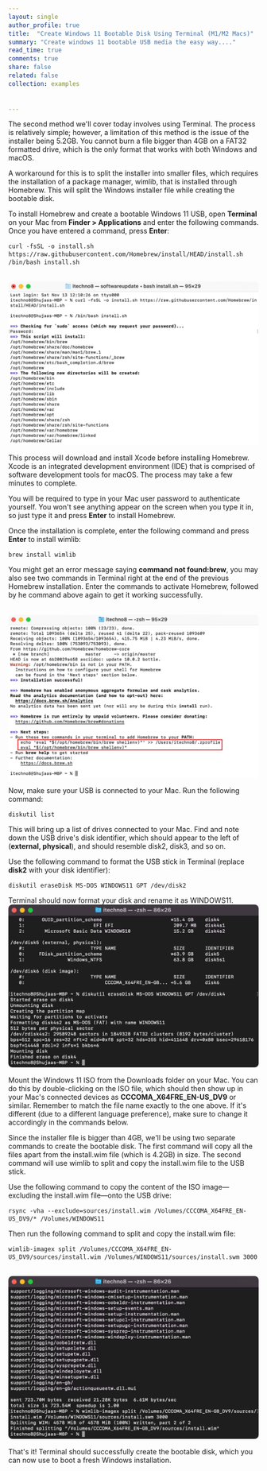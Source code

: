 ```yaml
---
layout: single
author_profile: true
title:  "Create Windows 11 Bootable Disk Using Terminal (M1/M2 Macs)"
summary: "Create windows 11 bootable USB media the easy way...."
read_time: true
comments: true
share: false
related: false
collection: examples


---
```


The second method we'll cover today involves using Terminal. The  process is relatively simple; however, a limitation of this method is  the issue of the installer being 5.2GB. You cannot burn a file bigger  than 4GB on a FAT32 formatted drive, which is the only format that works with both Windows and macOS.

A workaround for this is to split the installer into smaller files,  which requires the installation of a package manager, wimlib, that is  installed through Homebrew. This will split the Windows installer file  while creating the bootable disk.

To install Homebrew and create a bootable Windows 11 USB, open **Terminal** on your Mac from **Finder > Applications** and enter the following commands. Once you have entered a command, press **Enter**:

```
curl -fsSL -o install.sh https://raw.githubusercontent.com/Homebrew/install/HEAD/install.sh
/bin/bash install.sh
```

​       ![Install HomeBrew Using Terminal](../assets/images/Windows-10-Bootable-Disk-Mac-Install-Homebrew.png)  

 This process will download and install Xcode before installing  Homebrew. Xcode is an integrated development environment (IDE) that is  comprised of software development tools for macOS. The process may take a few minutes to complete.

You will be required to type in your Mac user password to  authenticate yourself. You won't see anything appear on the screen when  you type it in, so just type it and press **Enter** to install Homebrew.

Once the installation is complete, enter the following command and press **Enter** to install wimlib:

```
brew install wimlib
```

You might get an error message saying **command not found:brew**, you may also see two commands in Terminal right at the end of the  previous Homebrew installation. Enter the commands to activate Homebrew, followed by he command above again to get it working successfully.

​       ![Commands to Activate HomeBrew](../assets/images/Windows-10-Bootable-Disk-Mac-Homebrew-Extra-Commands.png)  



 Now, make sure your USB is connected to your Mac. Run the following command:

```
diskutil list
```

This will bring up a list of drives connected to your Mac. Find and  note down the USB drive's disk identifier, which should appear to the  left of (**external, physical**), and should resemble disk2, disk3, and so on.

<iframe id="google_ads_iframe_/39363775/MUO_InContent_728x90_Desktop_4" srcdoc="<body></body>" style="position: absolute; width: 0px; height: 0px; left: 0px; right: 0px; z-index: -1; border: 0px none;" width="0" height="0"></iframe>

Use the following command to format the USB stick in Terminal (replace **disk2** with your disk identifier):

```
diskutil eraseDisk MS-DOS WINDOWS11 GPT /dev/disk2
```

Terminal should now format your disk and rename it as WINDOWS11.       ![Format Disk using Terminal](../assets/images/Create-Windows-11-Bootable-Disk-Diskutil.png )  

 Mount the Windows 11 ISO from the Downloads folder on your Mac. You  can do this by double-clicking on the ISO file, which should then show  up in your Mac's connected devices as **CCCOMA_X64FRE_EN-US_DV9** or similar. Remember to match the file name exactly to the one above.  If it's different (due to a different language preference), make sure to change it accordingly in the commands below.

Since the installer file is bigger than 4GB, we'll be using two  separate commands to create the bootable disk. The first command will  copy all the files apart from the install.wim file (which is 4.2GB) in  size. The second command will use wimlib to split and copy the  install.wim file to the USB stick.

Use the following command to copy the content of the ISO image—excluding the install.wim file—onto the USB drive:

<iframe id="google_ads_iframe_/39363775/MUO_InContent_728x90_Desktop_5" srcdoc="<body></body>" style="position: absolute; width: 0px; height: 0px; left: 0px; right: 0px; z-index: -1; border: 0px none;" width="0" height="0"></iframe>

```
rsync -vha --exclude=sources/install.wim /Volumes/CCCOMA_X64FRE_EN-US_DV9/* /Volumes/WINDOWS11
```

Then run the following command to split and copy the install.wim file:

```
wimlib-imagex split /Volumes/CCCOMA_X64FRE_EN-US_DV9/sources/install.wim /Volumes/WINDOWS11/sources/install.swm 3000
```

​       ![Using wimlib command to create bootable disk in Terminal](../assets/images/Create-Windows-11-Bootable-Disk-wimlib.png)  

 That's it! Terminal should successfully create the bootable disk, which you can now use to boot a fresh Windows installation. 



##  
